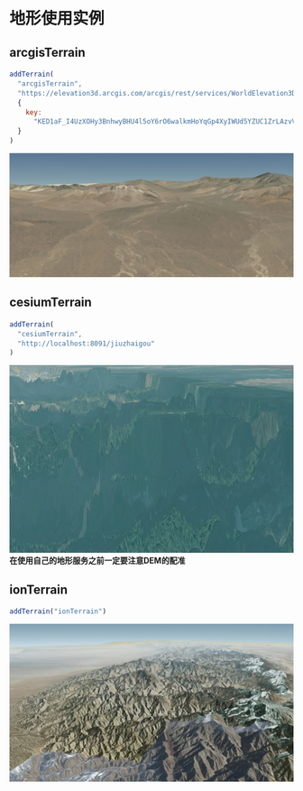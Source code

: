 # 地形使用实例

## arcgisTerrain

```js
addTerrain(
  "arcgisTerrain",
  "https://elevation3d.arcgis.com/arcgis/rest/services/WorldElevation3D/Terrain3D/ImageServer",
  {
    key:
      "KED1aF_I4UzXOHy3BnhwyBHU4l5oY6rO6walkmHoYqGp4XyIWUd5YZUC1ZrLAzvV40pR6gBXQayh0eFA8m6vPg.."
  }
)
```

![arcgisTerrain](./displayTerrain/WorldElevation3D.JPG)

## cesiumTerrain

```js
addTerrain(
  "cesiumTerrain",
  "http://localhost:8091/jiuzhaigou"
)
```

![cesiumTerrain](./displayTerrain/cesiumTerrain.JPG)  
**在使用自己的地形服务之前一定要注意DEM的配准**

## ionTerrain

```js
addTerrain("ionTerrain")
```

![ionTerrain](./displayTerrain/ionTerrain.JPG)
